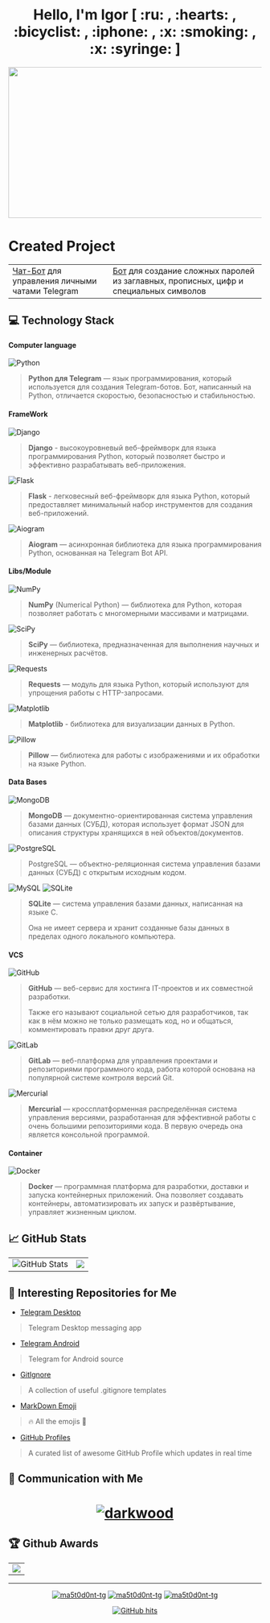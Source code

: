 <!-- START T E X T -->

<h1 align="center">
  Hello, I'm Igor 
  [ :ru: , :hearts: , :bicyclist: , :iphone: , :x: :smoking: , :x: :syringe: ]
</h1>

<!-- END T E X T -->


<!-- START G I F -->

<div align="center">
  <img src="https://media.giphy.com/media/dWesBcTLavkZuG35MI/giphy.gif" width="600" height="300"/>
</div>

<!-- END G I F -->


<!-- START [S E C T I O N] Created Project -->

# Created Project

<div align="center">
  <table border="0">
    <tr>
      <td>
        <a href="https://github.com/ma5t0d0nt-tg/Telegram-Chat-Bot/blob/master/README.md">Чат-Бот</a> для управления 
        личными чатами Telegram
      </td>
      <td>
        <a href="https://github.com/ma5t0d0nt-tg/Telegram-Generate-Password-Bot/blob/master/README.md">Бот</a> 
        для создание сложных паролей из заглавных, прописных, цифр и специальных символов
      </td>
    </tr>
  </table>
</div>

<!-- END [S E C T I O N] Created Project -->


<!-- START [S E C T I O N] Technology stack -->

## :computer: Technology Stack

#### Computer language

![Python](https://img.shields.io/badge/-Python-black?style=flat-square&logo=Python)

> **Python для Telegram** — язык программирования, который используется для создания Telegram-ботов.
Бот, написанный на Python, отличается скоростью, безопасностью и стабильностью.

#### FrameWork

![Django](https://img.shields.io/badge/-Django-black?style=flat-square&logo=django)

> **Django** - высокоуровневый веб-фреймворк для языка программирования Python, который позволяет быстро и эффективно 
> разрабатывать веб-приложения.

![Flask](https://img.shields.io/badge/-Flask-black?style=flat-square&logo=flask)

> **Flask** - легковесный веб-фреймворк для языка Python, который предоставляет минимальный набор инструментов 
> для создания веб-приложений.

![Aiogram](https://img.shields.io/badge/-Aiogram-black?style=flat-square&logo=Aiogram)

> **Aiogram** — асинхронная библиотека для языка программирования Python, основанная на Telegram Bot API.

#### Libs/Module

![NumPy](https://img.shields.io/badge/-NumPy-black?style=flat-square&logo=numpy)

> **NumPy** (Numerical Python) — библиотека для Python, которая позволяет работать с многомерными 
массивами и матрицами.

![SciPy](https://img.shields.io/badge/-SciPy-black?style=flat-square&logo=scipy)

> **SciPy** — библиотека, предназначенная для выполнения научных и инженерных расчётов.

![Requests](https://img.shields.io/badge/-Requests-black?style=flat-square&logo=requests)

> **Requests** — модуль для языка Python, который используют для упрощения работы с HTTP-запросами.

![Matplotlib](https://img.shields.io/badge/-Matplotlib-black?style=flat-square&logo=matplotlib)

> **Matplotlib** - библиотека для визуализации данных в Python.

![Pillow](https://img.shields.io/badge/-Pillow-black?style=flat-square&logo=pillow)

> **Pillow** — библиотека для работы с изображениями и их обработки на языке Python.

#### Data Bases

![MongoDB](https://img.shields.io/badge/-MongoDB-black?style=flat-square&logo=mongodb)

> **MongoDB** — документно-ориентированная система управления базами данных (СУБД), которая использует формат JSON 
> для описания структуры хранящихся в ней объектов/документов.

![PostgreSQL](https://img.shields.io/badge/-PostgreSQL-black?style=flat-square&logo=postgresql)

> PostgreSQL — объектно-реляционная система управления базами данных (СУБД) с открытым исходным кодом.

![MySQL](https://img.shields.io/badge/-MySQL-black?style=flat-square&logo=mysql)
![SQLite](https://img.shields.io/badge/-SQLite-black?style=flat-square&logo=sqlite)

> **SQLite** — система управления базами данных, написанная на языке C. 
> 
>Она не имеет сервера и хранит созданные базы данных в пределах одного локального компьютера.

#### VCS

![GitHub](https://img.shields.io/badge/-GitHub-black?style=flat-square&logo=github)

> **GitHub** — веб-сервис для хостинга IT-проектов и их совместной разработки. 
> 
> Также его называют социальной сетью для разработчиков, так как в нём можно не только размещать код, но и общаться, 
> комментировать правки друг друга.

![GitLab](https://img.shields.io/badge/-GitLab-black?style=flat-square&logo=gitlab)

> **GitLab** — веб-платформа для управления проектами и репозиториями программного кода, работа которой основана 
> на популярной системе контроля версий Git.

![Mercurial](https://img.shields.io/badge/-Mercurial(Hg)-black?style=flat-square&logo=mercurial)

> **Mercurial** — кроссплатформенная распределённая система управления версиями, разработанная для эффективной 
> работы с очень большими репозиториями кода. В первую очередь она является консольной программой.

#### Container

![Docker](https://img.shields.io/badge/-Docker-black?style=flat-square&logo=docker)

> **Docker** — программная платформа для разработки, доставки и запуска контейнерных приложений. Она позволяет 
> создавать контейнеры, автоматизировать их запуск и развёртывание, управляет жизненным циклом.

<!-- END [S E C T I O N] Technology stack -->


<!-- START [S E C T I O N] GitHub Stats -->

## :chart_with_upwards_trend: GitHub Stats

<div align="center">
  <table border="0">
    <tr>
      <td>
        <img src="https://github-readme-stats.vercel.app/api?username=ma5t0d0nt-tg&show_icons=true&count_private=true&theme=one_dark_pro" alt="GitHub Stats"/>
      </td>
      <td>
        <img src = "https://github-readme-stats.vercel.app/api/top-langs/?username=ma5t0d0nt-tg&layout=compact&theme=one_dark_pro">
      </td>
    </tr>
  </table>
</div>

<!-- END [S E C T I O N] GitHub Stats -->

<!-- START [S E C T I O N] Interesting Repositories for Me -->

## :open_file_folder: Interesting Repositories for Me

* [Telegram Desktop](https://github.com/ma5t0d0nt-tg/TelegramDesktop) 
> Telegram Desktop messaging app

* [Telegram Android](https://github.com/ma5t0d0nt-tg/Telegram) 
> Telegram for Android source

* [GitIgnore](https://github.com/ma5t0d0nt-tg/gitignore)
> A collection of useful .gitignore templates

* [MarkDown Emoji](https://github.com/ma5t0d0nt-tg/markdown-emojis) 
> 🔥 All the emojis 🎉

* [GitHub Profiles](https://github.com/ma5t0d0nt-tg/awesome-github-profile-readme) 
> A curated list of awesome GitHub Profile which updates in real time

<!-- END [S E C T I O N] Interesting Repositories for Me -->

<!-- START [S E C T I O N] Communication with me -->

## :link: Communication with Me

<h1 align="center">
  <a href="https://t.me/m/QidnFEAvNzBi">
      <!-- Telegram -->
      <img src="https://img.icons8.com/?size=100&id=Sz6lu91x9jqC&format=png&color=000000" alt="darkwood"/>
    </a>
</h1>

<!-- END [S E C T I O N] Communication with me -->


<!-- START [S E C T I O N] GitHub awards -->

## :trophy: Github Awards

<div align="center">
  <table>
    <tr>
      <td>
        <img src="https://github-trophies.vercel.app/?username=ma5t0d0nt-tg&rank=SECRET,SSS,SS,S,AAA,AA&row=1&column=3&theme=gruvbox">
      </td>
    </tr>
  </table>
</div>

<!-- END [S E C T I O N] GitHub awards -->


<hr>


<!-- START [S E C T I O N] count visits and date profile update -->

<p align="center">
  <a href="https://github.com/ma5t0d0nt-tg" target="_blank"><img alt="ma5t0d0nt-tg" src="https://img.shields.io/github/followers/ma5t0d0nt-tg.svg?style=social&label=Follow&maxAge=2592000"/></a>
  <a href="https://github.com/ma5t0d0nt-tg" target="_blank"><img alt="ma5t0d0nt-tg" src="https://img.shields.io/github/watchers/ma5t0d0nt-tg/ma5t0d0nt-tg.svg"/></a>
  <a href="https://github.com/ma5t0d0nt-tg" target="_blank"><img alt="ma5t0d0nt-tg" src="https://img.shields.io/github/stars/ma5t0d0nt-tg/ma5t0d0nt-tg.svg"/></a>
</p>

<p align="center">
  <a href="https://github.com/ma5t0d0nt-tg/ma5t0d0nt-tg" target="_blank"><img alt="GitHub hits" src="https://img.shields.io/github/last-commit/ma5t0d0nt-tg/ma5t0d0nt-tg?label=Profile%20Updated&style=flat-square"></a>
</p>

<!-- END [S E C T I O N] count visits and date profile update -->
